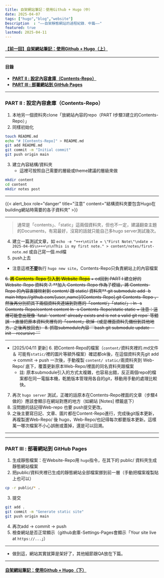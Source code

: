 ```yaml
---
title: 自架網站筆記：使用Github + Hugo（中）
date: 2025-04-07
tags: ["hugo","blog","website"]
Description  : "——自架靜態網站的過程紀錄．中篇——"
featured: true
lastmod: 2025-04-11
---
```


#### [【前一回】自架網站筆記：使用Github + Hugo（上）](https://ah-devworks.github.io/post/2025/website/create_static_web_1/)

---

#### 目錄
+ **[PART II : 設定內容倉庫（Contents-Repo）](#part-ii--設定內容倉庫contents-repo)**
+ **[PART III : 部署網站到 GitHub Pages](#part-iii--部署網站到-github-pages)**

---

### PART II : 設定內容倉庫（Contents-Repo）
1. 本地另一個資料夾clone「放網站內容的repo（PART I步驟3建立的Contents-Repo）」
2. 同樣初始化
```bash
touch README.md
echo "# [Contents-Repo]" > README.md
git add README.md
git commit -m "Initial commit"
git push origin main
```
3. 建立內容結構/資料夾
   + 這裡可按照自己需要的層級或theme建議的層級來做
```bash
mkdir content
cd content
mkdir notes post
```
---

{{< alert_box role="danger" title="注意" content="結構資料夾要包含Hugo在building網站時需要的各子資料夾" >}}

---

> 通常是「contents」、「static」這兩個資料夾，但也不一定，建議翻查主題的Documents，有寫最好，沒寫的話就只能自己多hugo server測試幾次。


4. 建立一篇測試文章，如 `echo -e "+++\ntitle = \"First Note\"\ndate = 2025-04-05\n+++\n\nThis is my first note." > content/notes/first-note.md` 或自己寫一個.md檔
5. push上去
+ 注意這裡<b><u>不要</b></u>執行 `hugo new site`，Contents-Repo只負責網站上的內容檔案


<s>
6. <mark>將 Contents-Repo 引入到 Website-Repo</mark>
   + cd回到 PART I 建立好的 Website-Repo 資料夾
7. **加入 Contents-Repo 作為子模組，將 Contents-Repo 的內容直接映射到 content/ 跟 static/ 資料夾**
git submodule add -b main https://github.com/[user_name]/[Contents-Repo].git Contents-Repo
，然後再分別把其下兩個資料夾連結到對應的「content/」「static/」:
ln -s Contents-Repo/content content
ln -s Contents-Repo/static static
+ 注意：這裡可能會出現像 `fatal: 'content' already exists and is not a valid git repo` 等錯誤-->直接把原本資料夾裡有的「content」砍掉（或是裡面資料先備份到其他地方、之後再放回去）
8. 抓取submodule內容
```bash
git submodule update --init --recursive
```
</s>

---

+ [2025/04/11 更新] 
  6. 把Content-Repo的檔案（`content/`資料夾裡的.md文件 ＆ 可能有`static/`裡的圖片等額外檔案）確認都ok後，在這個資料夾先git add -> commit -> push 一次後，手動複製 `content/ static/`兩資料夾到 Web-Repo/ 底下，覆蓋更新原本Web-Repo/裡面的同名資料夾跟檔案
     + 註: 原本submodule引入的方式太複雜，也容易出錯，反正兩個repo的檔案都在同一電腦本機，乾脆版本管理用各自的git，移動用手動的處理比較快。

7. 再次 `hugo server` 測試，正確的話原本在Contents-Repo裡面的文章（步驟4做的）應該會顯示在網站對應的地方（如網站 [Notes] 標籤底下）
8.  沒問題的話記得Web-repo 也要 push提交更改。
9.  之後主要寫日記、文章、圖片都在Content-Repo進行，完成後git版本更新，再複製進Web-Repo/ 後 hugo，Web-Repo/也記得每次都要版本更新。這樣萬一哪次檔案不小心誤刪或蓋掉，還是可以回溯。

---
---

### PART III : 部署網站到 GitHub Pages
1. 生成靜態檔案：在Website-Repo用 `hugo`指令，在其下的 public/ 資料夾生成靜態網站檔案
2. 把public/資料夾裡已生成的靜態網站全部檔案挪到前一層（手動把檔案複製貼上也可以）
```bash
cp -r public/* .
```
3. 提交 
```bash
git add .
git commit -m "Generate static site"
git push origin main
```
4. 再次add -> commit -> push
5. 檢查網站是否正常顯示（github倉庫-Settings-Pages會顯示「Your site live at `https://...`」）

---

+ 做到這，網站其實就算是架好了，其他細節跟QA放在下篇。

---

#### [自架網站筆記：使用Github + Hugo（下）](https://ah-devworks.github.io/post/2025/website/create_static_web_3/)